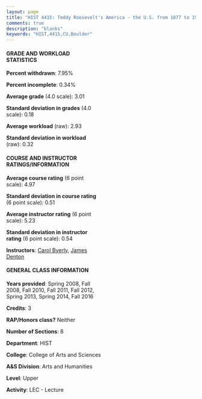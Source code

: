 ```yaml
---
layout: page
title: "HIST 4415: Teddy Roosevelt's America - the U.S. from 1877 to 1917 Statistics"
comments: true
description: "blanks"
keywords: "HIST,4415,CU,Boulder"
---
```

<head>
<script src="https://ajax.googleapis.com/ajax/libs/jquery/2.1.3/jquery.min.js"></script>
<script src="https://dl.dropboxusercontent.com/s/pc42nxpaw1ea4o9/highcharts.js?dl=0"></script>
<!-- <script src="../assets/js/highcharts.js"></script> -->
<style type="text/css">@font-face {
	font-family: "Bebas Neue";
	src: url(https://www.filehosting.org/file/details/544349/BebasNeue Regular.otf) format("opentype");
	}
	h1.Bebas { 
		font-family: "Bebas Neue", Verdana, Tahoma;
	}
</style>
</head>
<body>
	<div id="container" style="float: right; width: 45%; height: 88%; margin-left: 2.5%; margin-right: 2.5%;"></div>
	<script language="JavaScript">
		$(document).ready(function() {
		var chart = {type: 'column'};
		var title = {text: 'Grade Distribution'};
		var xAxis = {categories: ['A','B','C','D','F'],crosshair: true};
		var yAxis = {min: 0,title: {text: 'Percentage'}};
		var tooltip = {headerFormat: '<center><b><span style="font-size:20px">{point.key}</span></b></center>',
		               pointFormat: '<td style="padding:0"><b>{point.y:.1f}%</b></td>',
		               footerFormat: '</table>',shared: true,useHTML: true};
		var plotOptions = {column: {pointPadding: 0.0,borderWidth: 0}};  
		var credits = {enabled: false};var series= [{name: 'Percent',data: [27.58,49.98,20.67,1.1,0.66,]}];
		var json = {};
		json.chart = chart;
		json.title = title;
		json.tooltip = tooltip;
		json.xAxis = xAxis;
		json.yAxis = yAxis;  
		json.series = series;
		json.plotOptions = plotOptions;  
		json.credits = credits;
		$('#container').highcharts(json);
	});
	</script>
</body>
			   
#### GRADE AND WORKLOAD STATISTICS

**Percent withdrawn**: 7.95%

**Percent incomplete**: 0.34%

**Average grade** (4.0 scale): 3.01

**Standard deviation in grades** (4.0 scale): 0.18

**Average workload** (raw): 2.93

**Standard deviation in workload** (raw): 0.32

#### COURSE AND INSTRUCTOR RATINGS/INFORMATION

**Average course rating** (6 point scale): 4.97

**Standard deviation in course rating** (6 point scale): 0.51

**Average instructor rating** (6 point scale): 5.23

**Standard deviation in instructor rating** (6 point scale): 0.54

**Instructors**: <a href='../../instructors/Carol_Byerly'>Carol Byerly</a>, <a href='../../instructors/James_Denton'>James Denton</a>

#### GENERAL CLASS INFORMATION

**Years provided**: Spring 2008, Fall 2008, Fall 2010, Fall 2011, Fall 2012, Spring 2013, Spring 2014, Fall 2016

**Credits**: 3

**RAP/Honors class?** Neither

**Number of Sections**: 8

**Department**: HIST

**College**: College of Arts and Sciences

**A&S Division**: Arts and Humanities

**Level**: Upper

**Activity**: LEC - Lecture
